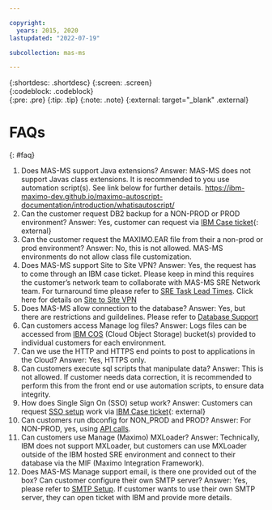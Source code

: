 ```yaml
---

copyright:
  years: 2015, 2020
lastupdated: "2022-07-19"

subcollection: mas-ms

---
```


{:shortdesc: .shortdesc}
{:screen: .screen}  
{:codeblock: .codeblock}  
{:pre: .pre}
{:tip: .tip}
{:note: .note}
{:external: target="_blank" .external}

# FAQs
{: #faq}

1. Does MAS-MS support Java extensions?
    Answer: MAS-MS does not support Javas class extensions. It is recommended to you use automation script(s). See link below for further details.
    https://ibm-maximo-dev.github.io/maximo-autoscript-documentation/introduction/whatisautoscript/
2. Can the customer request DB2 backup for a NON-PROD or PROD environment?
    Answer: Yes, customer can request via [IBM Case ticket](https://www.ibm.com/mysupport){: external}
3. Can the customer request the MAXIMO.EAR file from their a non-prod or prod environment?
    Answer: No, this is not allowed. MAS-MS environments do not allow class file customization.
4. Does MAS-MS support Site to Site VPN?
    Answer: Yes, the request has to come through an IBM case ticket. Please keep in mind this requires the customer’s network team to collaborate with MAS-MS SRE Network team. For turnaround time please refer to [SRE Task Lead Times](/docs/mas-ms?topic=mas-ms-operations#sre-task-lead-times). Click here for details on [Site to Site VPN](/docs/mas-ms?topic=mas-ms-support#site-to-site-vpn)
5. Does MAS-MS allow connection to the database?
    Answer: Yes, but there are restrictions and guildelines. Please refer to [Database Support](/docs/mas-ms?topic=mas-ms-support#database-support)
6. Can customers access Manage log files?
    Answer: Logs files can be accessed from [IBM COS](/docs/mas-ms?topic=mas-ms-support#access-cos-buckets) (Cloud Object Storage) bucket(s) provided to individual customers for each environment.
7. Can we use the HTTP and HTTPS end points to post to applications in the Cloud?
    Answer: Yes, HTTPS only.
8. Can customers execute sql scripts that manipulate data?
    Answer: This is not allowed. If customer needs data correction, it is recommended to perform this from the front end or use automation scripts, to ensure data integrity.
9. How does Single Sign On (SSO) setup work?
    Answer: Customers can request [SSO setup](/docs/mas-ms?topic=mas-ms-support#saml-sso-config) work via [IBM Case ticket](https://www.ibm.com/mysupport){: external}
10. Can customers run dbconfig for NON_PROD and PROD?
    Answer: For NON-PROD, yes, using [API calls](/docs/mas-ms?topic=mas-ms-support#admin-util-api-calls).
11. Can customers use Manage (Maximo) MXLoader?
    Answer: Technically, IBM does not support MXLoader, but customers can use MXLoader outside of the IBM hosted SRE environment and connect to their database via the MIF (Maximo Integration Framework).
12. Does MAS-MS Manage support email, is there one provided out of the box? Can customer configure their own SMTP server?
    Answer: Yes, please refer to [SMTP Setup](/docs/mas-ms?topic=mas-ms-support#smtp-setup). If customer wants to use their own SMTP server, they can open ticket with IBM and provide more details.
    